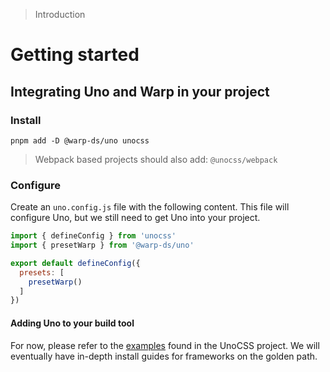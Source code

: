 > Introduction

# Getting started

## Integrating Uno and Warp in your project

### Install

```shell
pnpm add -D @warp-ds/uno unocss
```

> Webpack based projects should also add: `@unocss/webpack`

### Configure

Create an `uno.config.js` file with the following content. This file will configure Uno, but we still need to get Uno into your project.

```js
import { defineConfig } from 'unocss'
import { presetWarp } from '@warp-ds/uno'

export default defineConfig({
  presets: [
    presetWarp()
  ]
})
```

#### Adding Uno to your build tool

For now, please refer to the [examples](https://github.com/unocss/unocss/tree/main/examples) found in the UnoCSS project. We will eventually have in-depth install guides for frameworks on the golden path.

